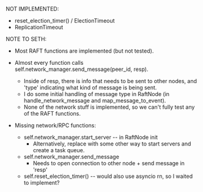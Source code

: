 NOT IMPLEMENTED:
- reset_election_timer() / ElectionTimeout
- ReplicationTimeout

NOTE TO SETH:
- Most RAFT functions are implemented (but not tested).
- Almost every function calls self.network_manager.send_message(peer_id, resp).
    - Inside of resp, there is info that needs to be sent to other nodes, and 'type' indicating what kind of message is being sent. 
    - I do some initial handling of message type in RaftNode (in handle_network_message and map_message_to_event).
    - None of the network stuff is implemented, so we can't fully test any of the RAFT functions. 

- Missing network/RPC functions:
    - self.network_manager.start_server -- in RaftNode init
        - Alternatively, replace with some other way to start servers and create a task queue. 
    - self.network_manager.send_message
        - Needs to open connection to other node + send message in 'resp'
    - self.reset_election_timer() -- would also use asyncio rn, so I waited to implement? 
